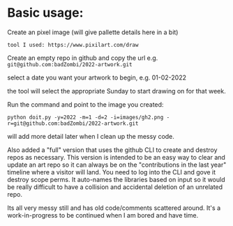 # Basic usage:

Create an pixel image (will give pallette details here in a bit)

    tool I used: https://www.pixilart.com/draw


Create an empty repo in github and copy the url e.g. `git@github.com:badZombi/2022-artwork.git`


select a date you want your artwork to begin, e.g. 01-02-2022

the tool will select the appropriate Sunday to start drawing on for that week.

Run the command and point to the image you created:

`python doit.py -y=2022 -m=1 -d=2 -i=images/gh2.png -r=git@github.com:badZombi/2022-artwork.git`


will add more detail later when I clean up the messy code.

Also added a "full" version that uses the github CLI to create and destroy repos as necessary. This version is intended to be an easy way to clear and update an art repo so it can always be on the "contributions in the last year" timeline where a visitor will land. You need to log into the CLI and gove it destroy scope perms. It auto-names the libraries based on input so it would be really difficult to have a collision and accidental deletion of an unrelated repo. 

Its all very messy still and has old code/comments scattered around. It's a work-in-progress to be continued when I am bored and have time.
